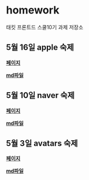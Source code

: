 # homework
태킷 프론트드 스쿨10기 과제 저장소

## 5월 16일 apple 숙제
**[페이지](https://leeheejaelcode.github.io/homework/apple/apple.html)**

**[md파일](https://github.com/leeheejaelcode/homework/blob/main/apple/apple.md)**
## 5월 10일 naver 숙제
**[페이지](https://leeheejaelcode.github.io/homework/naver/naver.html)**

**[md파일](https://github.com/leeheejaelcode/homework/blob/main/naver/naver.md)**
## 5월 3일 avatars 숙제
**[페이지](https://leeheejaelcode.github.io/homework/avatars/avatars.html)**

**[md파일](https://github.com/leeheejaelcode/homework/blob/main/avatars/avatars.md)**
